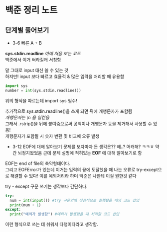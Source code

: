 # 백준 정리 노트

## 단계별 풀어보기

- 3-6 빠른 A + B

  
**sys.stdin.readline**
  *아예 처음 보는 코드*  
  백준에서 이거 써라길래 서칭함


  말 그대로 input 대신 쓸 수 있는 것  
  하지만! input 보다 빠르고 효율적 & 많은 입력을 처리할 때 유용함

  ```python  
  import sys  
  number = int(sys.stdin.readline())
  ```
  위의 형식을 따르는데 import sys 필수!

  추가적으로 sys.stdin.readline()을 쓰게 되면 뒤에 개행문자가 포함됨  
  *개행문자는 \n 을 일컫음*  
  그래서 .rstrip()을 뒤에 붙여줌으로써 공백이나 개행문자 등을 제거해서 사용할 수 있음!  
  개행문자가 포함될 시 숫자 변환 및 비교에 오류 발생




- 3-12 EOF에 대해 알아보기
문제를 보자마자 든 생각은?? 에..? 어캐해? ㅋㅋㅎ
약간 뇌정지왔었음
근데 문제 설명에 적혀있는 **EOF** 에 대해 알아보기로 함

EOF는 end of file의 축약형태이다.  
그리고 EOFError가 있는데 이거는 입력의 끝에 도달했을 때 나는 오류로 try-except으로 해결할 수 있다!
이를 예외처리라 하며 백준은 나한테 이걸 원한것 같다  

try - except 구문 쓰기는 생각보다 간단하다.

```python
try:
  num = int(input()) #try 구문안에 정상적으로 실행됐을 때의 코드 삽입
  print(num + 1)
except:
  print("예외가 발생함") #예외가 발생했을 때 처리할 코드 삽입
```
이런 형식으로 쓰는 데 쉬워서 다행이다라고 생각함.

